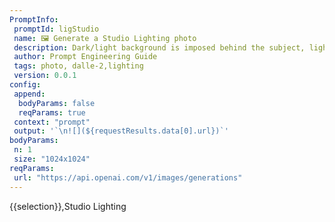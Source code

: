 ```yaml
---
PromptInfo:
 promptId: ligStudio
 name: 🖼️ Generate a Studio Lighting photo
 description: Dark/light background is imposed behind the subject, lighting accentuates details of the figure in the foreground.
 author: Prompt Engineering Guide
 tags: photo, dalle-2,lighting
 version: 0.0.1
config:
 append:
  bodyParams: false
  reqParams: true
 context: "prompt"
 output: '`\n![](${requestResults.data[0].url})`'
bodyParams:
 n: 1
 size: "1024x1024"
reqParams:
 url: "https://api.openai.com/v1/images/generations"
---
```

{{selection}},Studio Lighting